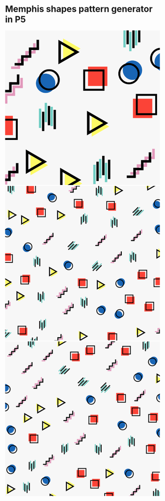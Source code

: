 # Memphis shapes pattern generator in P5

![shapes](./small.png)
![shapes](./shapes.png)
![shapes2](./shapes2.png)
